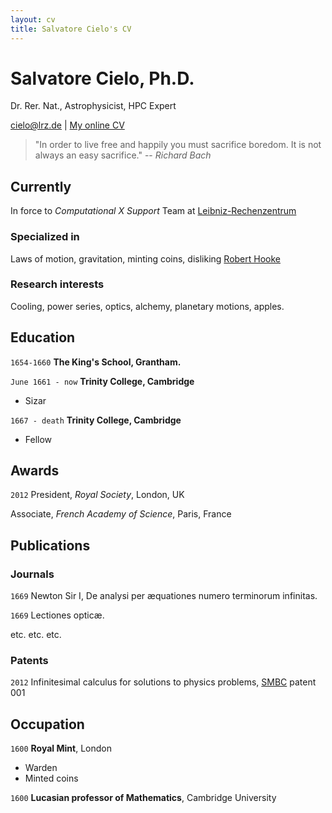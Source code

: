```yaml
---
layout: cv
title: Salvatore Cielo's CV
---
```

# Salvatore Cielo, Ph.D.
Dr. Rer. Nat., Astrophysicist, HPC Expert

<div id="webaddress">
<a href="cielo@lrz.de">cielo@lrz.de</a>
| <a href="https://sacielo.github.io/markdown-cv/">My online CV</a>
</div>


>  "In order to live free and happily
>   you must sacrifice boredom. 
>   It is not always an easy sacrifice."
>   -- <cite>Richard Bach</cite>

## Currently

In force to _Computational X Support_ Team at [Leibniz-Rechenzentrum](https://www.lrz.de/)

### Specialized in

Laws of motion, gravitation, minting coins, disliking [Robert Hooke](http://en.wikipedia.org/wiki/Robert_Hooke)


### Research interests

Cooling, power series, optics, alchemy, planetary motions, apples.


## Education

`1654-1660`
__The King's School, Grantham.__

`June 1661 - now`
__Trinity College, Cambridge__

- Sizar

`1667 - death`
__Trinity College, Cambridge__

- Fellow



## Awards

`2012`
President, *Royal Society*, London, UK

Associate, *French Academy of Science*, Paris, France



## Publications

<!-- Please check (My ORCID)[https://orcid.org/my-orcid?orcid=0000-0002-2019-8187] and
(My NASA/ADS)[https://ui.adsabs.harvard.edu/search/q=author%3A%22Cielo%2C%20Salvatore%22&sort=date%20desc%2C%20bibcode%20desc&p_=0
-->
### Journals

`1669`
Newton Sir I, De analysi per æquationes numero terminorum infinitas. 

`1669`
Lectiones opticæ.

etc. etc. etc.

### Patents

`2012`
Infinitesimal calculus for solutions to physics problems, [SMBC](http://www.techdirt.com/articles/20121011/09312820678/if-patents-had-been-around-time-newton.shtml) patent 001


## Occupation

`1600`
__Royal Mint__, London

- Warden
- Minted coins

`1600`
__Lucasian professor of Mathematics__, Cambridge University



<!-- ### Footer

Last updated: May 2013 -->



